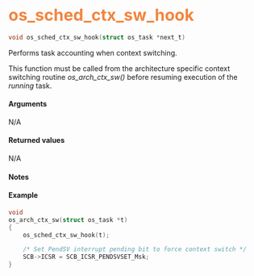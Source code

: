 ## <font color="#F2853F" style="font-size:24pt"> os_sched_ctx_sw_hook </font>

```c
void os_sched_ctx_sw_hook(struct os_task *next_t)
```

Performs task accounting when context switching.

This function must be called from the architecture specific context switching routine *os_arch_ctx_sw()* before resuming execution of the *running* task.

#### Arguments

N/A

#### Returned values

N/A

#### Notes


#### Example

<Add text to set up the context for the example here>

```c
void
os_arch_ctx_sw(struct os_task *t)
{
    os_sched_ctx_sw_hook(t);

    /* Set PendSV interrupt pending bit to force context switch */
    SCB->ICSR = SCB_ICSR_PENDSVSET_Msk;
}
```


